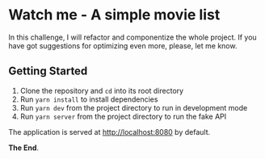 # Watch me - A simple movie list

In this challenge, I will refactor and componentize the whole project.
If you have got suggestions for optimizing even more, please, let me know.

## Getting Started

1. Clone the repository and `cd` into its root directory
2. Run `yarn install` to install dependencies
3. Run `yarn dev` from the project directory to run in development mode
4. Run `yarn server` from the project directory to run the fake API

The application is served at [http://localhost:8080](http://localhost:8080) by default.


**The End**. 